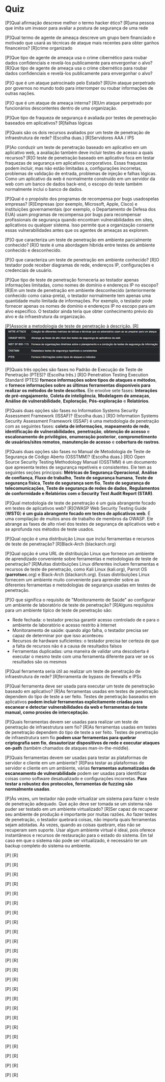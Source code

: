 # Quiz

[P]Qual afirmação descreve melhor o termo hacker ético?
[R]uma pessoa que imita um invasor para avaliar a postura de segurança de uma rede

[P]Qual termo de agente de ameaça descreve um grupo bem financiado e motivado que usará as técnicas de ataque mais recentes para obter ganhos financeiros?
[R]crime organizado

[P]Que tipo de agente de ameaça usa o crime cibernético para roubar dados confidenciais e revelá-los publicamente para envergonhar o alvo?
[R]Que tipo de agente de ameaça usa o crime cibernético para roubar dados confidenciais e revelá-los publicamente para envergonhar o alvo?

[P]O que é um ataque patrocinado pelo Estado?
[R]Um ataque perpetrado por governos no mundo todo para interromper ou roubar informações de outras nações.

[P]O que é um ataque de ameaça interna?
[R]Um ataque perpetrado por funcionários descontentes dentro de uma organização.

[P]Que tipo de fraqueza de segurança é avaliada por testes de penetração baseados em aplicativos?
[R]falhas lógicas

[P]Quais são os dois recursos avaliados por um teste de penetração de infraestrutura de rede? (Escolha duas.)
[R]Servidores AAA / IPS

[P]Ao conduzir um teste de penetração baseado em aplicativo em um aplicativo web, a avaliação também deve incluir testes de acesso a quais recursos?
[R]O teste de penetração baseado em aplicativo foca em testar fraquezas de segurança em aplicativos corporativos. Essas fraquezas podem incluir, mas não estão limitadas a, configurações incorretas, problemas de validação de entrada, problemas de injeção e falhas lógicas. Como um aplicativo da web é normalmente construído em um servidor da web com um banco de dados back-end, o escopo do teste também normalmente inclui o banco de dados.

[P]Qual é o propósito dos programas de recompensa por bugs usados ​​pelas empresas?
[R]Empresas (por exemplo, Microsoft, Apple, Cisco) e instituições governamentais (por exemplo, o Departamento de Defesa dos EUA) usam programas de recompensa por bugs para recompensar profissionais de segurança quando encontram vulnerabilidades em sites, aplicativos ou qualquer sistema. Isso permite que a organização conserte essas vulnerabilidades antes que os agentes de ameaças as explorem.

[P]O que caracteriza um teste de penetração em ambiente parcialmente conhecido?
[R]O teste é uma abordagem híbrida entre testes de ambiente conhecido e desconhecido.

[P]O que caracteriza um teste de penetração em ambiente conhecido?
[R]O testador pode receber diagramas de rede, endereços IP, configurações e credenciais de usuário.

[P]Que tipo de teste de penetração forneceria ao testador apenas informações limitadas, como nomes de domínio e endereços IP no escopo?
[R]Em um teste de penetração em ambiente desconhecido (anteriormente conhecido como caixa-preta), o testador normalmente tem apenas uma quantidade muito limitada de informações. Por exemplo, o testador pode fornecer apenas os nomes de domínio e endereços IP no escopo para um alvo específico. O testador ainda teria que obter conhecimento prévio do alvo e da infraestrutura da organização.

[P]Associe a metodologia de teste de penetração à descrição.
[R]![alt text](image-6.png)

[P]Quais três opções são fases no Padrão de Execução de Teste de Penetração (PTES)? (Escolha três.)
[R]O Penetration Testing Execution Standard (PTES) **fornece informações sobre tipos de ataques e métodos**, e **fornece informações sobre as últimas ferramentas disponíveis para realizar os métodos de teste descritos**. Ele envolve sete fases: **Interações de pré-engajamento**, **Coleta de inteligência**, **Modelagem de ameaças**, **Análise de vulnerabilidade**, **Exploração**, **Pós-exploração** e **Relatórios**.

[P]Quais duas opções são fases no Information Systems Security Assessment Framework (ISSAF)? (Escolha duas.)
[R]O Information Systems Security Assessment Framework (ISSAF) é uma metodologia de penetração com as seguintes fases: **coleta de informações**, **mapeamento de rede**, **identificação de vulnerabilidades**, **penetração**, **obtenção de acesso** e **escalonamento de privilégios**, **enumeração posterior**, **comprometimento de usuários/sites remotos**, **manutenção de acesso** e **cobertura de rastros**.

[P]Quais duas opções são fases no Manual de Metodologia de Teste de Segurança de Código Aberto (OSSTMM)? (Escolha duas.)
[R]O Open Source Security Testing Methodology Manual (OSSTMM) é um documento que apresenta testes de segurança repetíveis e consistentes. Ele tem as seguintes seções principais: **Métricas de Segurança Operacional**, **Análise de confiança**, **Fluxo de trabalho**, **Teste de segurança humana**, **Teste de segurança física**, **Teste de segurança sem fio**, **Teste de segurança de telecomunicações**, **Teste de segurança de redes de dados**, **Regulamentos de conformidade e Relatórios com o Security Test Audit Report (STAR)**.

[P]Qual metodologia de teste de penetração é um guia abrangente focado em testes de aplicativos web?
[R]OWASP Web Security Testing Guide (**WSTG**) **é um guia abrangente focado em testes de aplicativos web**. É uma compilação de muitos anos de trabalho de membros da OWASP. Ele abrange as fases de alto nível dos testes de segurança de aplicativos web e se aprofunda nos métodos de teste usados.

[P]Qual opção é uma distribuição Linux que inclui ferramentas e recursos de teste de penetração?
[R]Black-Arch (blackarch.org)

[P]Qual opção é uma URL de distribuição Linux que fornece um ambiente de aprendizado conveniente sobre ferramentas e metodologias de teste de penetração?
[R]Muitas distribuições Linux diferentes incluem ferramentas e recursos de teste de penetração, como Kali Linux (kali.org), Parrot OS (**parrotsec**.org) e Black-Arch (blackarch.org). Essas distribuições Linux fornecem um ambiente muito conveniente para aprender sobre as diferentes ferramentas e metodologias de segurança usadas em testes de penetração.

[P]O que significa o requisito de "Monitoramento de Saúde" ao configurar um ambiente de laboratório de teste de penetração?
[R]Alguns requisitos para um ambiente típico de teste de penetração são:
- Rede fechada: o testador precisa garantir acesso controlado de e para o ambiente de laboratório e acesso restrito à Internet
- Monitoramento de saúde: quando algo falha, o testador precisa ser capaz de determinar por que isso aconteceu
- Recursos de hardware suficientes: o testador precisa ter certeza de que a falta de recursos não é a causa de resultados falsos
- Ferramentas duplicadas: uma maneira de validar uma descoberta é executar o mesmo teste com uma ferramenta diferente para ver se os resultados são os mesmos


[P]Qual ferramenta seria útil ao realizar um teste de penetração de infraestrutura de rede?
[R]ferramenta de bypass de firewalls e IPSs

[P]Qual ferramenta deve ser usada para executar um teste de penetração baseado em aplicativo?
[R]As ferramentas usadas em testes de penetração dependem do tipo de teste a ser feito. Testes de penetração baseados em aplicativos **podem incluir ferramentas explicitamente criadas para escanear e detectar vulnerabilidades da web e ferramentas de teste manual, como proxies de interceptação**.

[P]Quais ferramentas devem ser usadas para realizar um teste de penetração de infraestrutura sem fio?
[R]As ferramentas usadas em testes de penetração dependem do tipo de teste a ser feito. Testes de penetração de infraestrutura sem fio **podem usar ferramentas para quebrar criptografia sem fio**, **desautorizar dispositivos de rede e executar ataques on-path** (também chamados de ataques man-in-the-middle).

[P]Quais ferramentas devem ser usadas para testar as plataformas de servidor e cliente em um ambiente?
[R]Para testar as plataformas de servidor e cliente em um ambiente, várias **ferramentas automatizadas de escaneamento de vulnerabilidade** podem ser usadas para identificar coisas como software desatualizado e configurações incorretas. **Para testar a robustez dos protocolos, ferramentas de fuzzing são normalmente usadas**.

[P]Às vezes, um testador não pode virtualizar um sistema para fazer o teste de penetração adequado. Que ação deve ser tomada se um sistema não puder ser testado em um ambiente virtualizado?
[R]Ser capaz de recuperar seu ambiente de produção é importante por muitas razões. Ao fazer testes de penetração, o testador quebrará coisas, não importa quais ferramentas sejam adotadas. Às vezes, quando as coisas quebram, elas não se recuperam sem suporte. Usar algum ambiente virtual é ideal, pois oferece instantâneos e recursos de restauração para o estado do sistema. Em tal caso em que o sistema não pode ser virtualizado, é necessário ter um backup completo do sistema ou ambiente.

[P]
[R]

[P]
[R]

[P]
[R]

[P]
[R]

[P]
[R]

[P]
[R]

[P]
[R]

[P]
[R]

[P]
[R]

[P]
[R]

[P]
[R]

[P]
[R]

[P]
[R]

[P]
[R]

[P]
[R]

[P]
[R]

[P]
[R]

[P]
[R]

[P]
[R]

[P]
[R]

[P]
[R]

[P]
[R]

[P]
[R]

[P]
[R]
